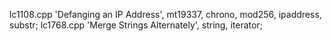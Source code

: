 lc1108.cpp 'Defanging an IP Address', mt19337, chrono, mod256, ipaddress, substr;
lc1768.cpp 'Merge Strings Alternately', string, iterator;
